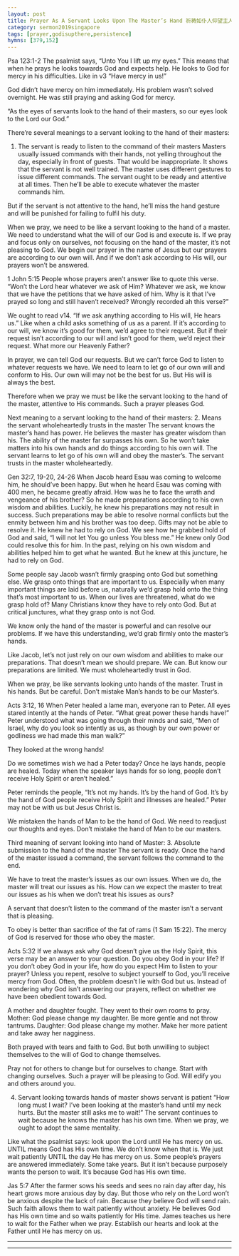 ```yaml
---
layout: post
title: Prayer As A Servant Looks Upon The Master’s Hand 祈祷如仆人仰望主人的手
category: sermon2019singapore
tags: [prayer,godisupthere,persistence]
hymns: [379,152]
---
```



Psa 123:1-2
The psalmist says, “Unto You I lift up my eyes.” This means that when he prays he looks towards God and expects help. He looks to God for mercy in his difficulties. Like in v3 “Have mercy in us!”

God didn’t have mercy on him immediately. His problem wasn’t solved overnight. He was still praying and asking God for mercy. 

“As the eyes of servants look to the hand of their masters, so our eyes look to the Lord our God.”

There’re several meanings to a servant looking to the hand of their masters:
1. The servant is ready to listen to the command of their masters 
Masters usually issued commands with their hands, not yelling throughout the day, especially in front of guests. That would be inappropriate. It shows that the servant is not well trained. The master uses different gestures to issue different commands. The servant ought to be ready and attentive at all times. Then he’ll be able to execute whatever the master commands him. 

But if the servant is not attentive to the hand, he’ll miss the hand gesture and will be punished for failing to fulfil his duty. 

When we pray, we need to be like a servant looking to the hand of a master. We need to understand what the will of our God is and execute is. If we pray and focus only on ourselves, not focusing on the hand of the master, it’s not pleasing to God. We begin our prayer in the name of Jesus but our prayers are according to our own will. And if we don’t ask according to His will, our prayers won’t be answered.

1 John 5:15
People whose prayers aren’t answer like to quote this verse. “Won’t the Lord hear whatever we ask of Him? Whatever we ask, we know that we have the petitions that we have asked of him. Why is it that I’ve prayed so long and still haven’t received? Wrongly recorded ah this verse?”

We ought to read v14. 
“If we ask anything according to His will, He hears us.”
Like when a child asks something of us as a parent. If it’s according to our will, we know it’s good for them, we’d agree to their request. But if their request isn’t according to our will and isn’t good for them, we’d reject their request. What more our Heavenly Father?

In prayer, we can tell God our requests. But we can’t force God to listen to whatever requests we have. We need to learn to let go of our own will and conform to His. Our own will may not be the best for us. But His will is always the best. 

Therefore when we pray we must be like the servant looking to the hand of the master, attentive to His commands. Such a prayer pleases God. 

Next meaning to a servant looking to the hand of their masters:
2. Means the servant wholeheartedly trusts in the master
The servant knows the master’s hand has power. He believes the master has greater wisdom than his. The ability of the master far surpasses his own. So he won’t take matters into his own hands and do things according to his own will. The servant learns to let go of his own will and obey the master’s. The servant trusts in the master wholeheartedly. 

Gen 32:7, 19-20, 24-26
When Jacob heard Esau was coming to welcome him, he should’ve been happy. But when he heard Esau was coming with 400 men, he became greatly afraid. How was he to face the wrath and vengeance of his brother? So he made preparations according to his own wisdom and abilities. Luckily, he knew his preparations may not result in success. Such preparations may be able to resolve normal conflicts but the enmity between him and his brother was too deep. Gifts may not be able to resolve it. He knew he had to rely on God. We see how he grabbed hold of God and said, “I will not let You go unless You bless me.” He knew only God could resolve this for him. In the past, relying on his own wisdom and abilities helped him to get what he wanted. But he knew at this juncture, he had to rely on God. 

Some people say Jacob wasn’t firmly grasping onto God but something else. We grasp onto things that are important to us. Especially when many important things are laid before us, naturally we’d grasp hold onto the thing that’s most important to us. When our lives are threatened, what do we grasp hold of? Many Christians know they have to rely onto God. But at critical junctures, what they grasp onto is not God. 

We know only the hand of the master is powerful and can resolve our problems. If we have this understanding, we’d grab firmly onto the master’s hands. 

Like Jacob, let’s not just rely on our own wisdom and abilities to make our preparations. That doesn’t mean we should prepare. We can. But know our preparations are limited. We must wholeheartedly trust in God. 

When we pray, be like servants looking unto hands of the master. Trust in his hands. But be careful. Don’t mistake Man’s hands to be our Master’s. 

Acts 3:12, 16
When Peter healed a lame man, everyone ran to Peter. All eyes stared intently at the hands of Peter. “What great power these hands have!” Peter understood what was going through their minds and said, “Men of Israel, why do you look so intently as us, as though by our own power or godliness we had made this man walk?”

They looked at the wrong hands!

Do we sometimes wish we had a Peter today? Once he lays hands, people are healed. Today when the speaker lays hands for so long, people don’t receive Holy Spirit or aren’t healed.”

Peter reminds the people, “It’s not my hands. It’s by the hand of God. It’s by the hand of God people receive Holy Spirit and illnesses are healed.” Peter may not be with us but Jesus Christ is. 

We mistaken the hands of Man to be the hand of God. We need to readjust our thoughts and eyes. Don’t mistake the hand of Man to be our masters. 

Third meaning of servant looking into hand of Master:
3. Absolute submission to the hand of the master
The servant is ready. Once the hand of the master issued a command, the servant follows the command to the end. 

We have to treat the master’s issues as our own issues. When we do, the master will treat our issues as his. How can we expect the master to treat our issues as his when we don’t treat his issues as ours?

A servant that doesn’t listen to the command of the master isn’t a servant that is pleasing. 

To obey is better than sacrifice of the fat of rams (1 Sam 15:22). The mercy of God is reserved for those who obey the master. 

Acts 5:32
If we always ask why God doesn’t give us the Holy Spirit, this verse may be an answer to your question. Do you obey God in your life? If you don’t obey God in your life, how do you expect Him to listen to your prayer? Unless you repent, resolve to subject yourself to God, you’ll receive mercy from God. Often, the problem doesn’t lie with God but us. Instead of wondering why God isn’t answering our prayers, reflect on whether we have been obedient towards God.

A mother and daughter fought. They went to their own rooms to pray. 
Mother: God please change my daughter. Be more gentle and not throw tantrums. 
Daughter: God please change my mother. Make her more patient and take away her nagginess. 

Both prayed with tears and faith to God. But both unwilling to subject themselves to the will of God to change themselves. 

Pray not for others to change but for ourselves to change. Start with changing ourselves. Such a prayer will be pleasing to God. Will edify you and others around you. 

4. Servant looking towards hands of master shows servant is patient 
“How long must I wait? I’ve been looking at the master’s hand until my neck hurts. But the master still asks me to wait!” The servant continues to wait because he knows the master has his own time. When we pray, we ought to adopt the same mentality. 

Like what the psalmist says: look upon the Lord until He has mercy on us. UNTIL means God has His own time. We don’t know when that is. We just wait patiently UNTIL the day He has mercy on us. Some people’s prayers are answered immediately. Some take years. But it isn’t because purposely wants the person to wait. It’s because God has His own time. 

Jas 5:7
After the farmer sows his seeds and sees no rain day after day, his heart grows more anxious day by day. But those who rely on the Lord won’t be anxious despite the lack of rain. Because they believe God will send rain. Such faith allows them to wait patiently without anxiety. He believes God has His own time and so waits patiently for His time. James teaches us here to wait for the Father when we pray. Establish our hearts and look at the Father until He has mercy on us. 



----
****
